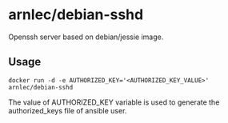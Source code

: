 # arnlec/debian-sshd

Openssh server based on debian/jessie image.

## Usage

    docker run -d -e AUTHORIZED_KEY='<AUTHORIZED_KEY_VALUE>' arnlec/debian-sshd


The value of AUTHORIZED_KEY variable is used to generate the authorized_keys file of ansible user.